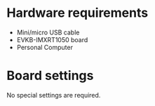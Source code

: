 Hardware requirements
=====================
- Mini/micro USB cable
- EVKB-IMXRT1050 board
- Personal Computer

Board settings
============
No special settings are required.

